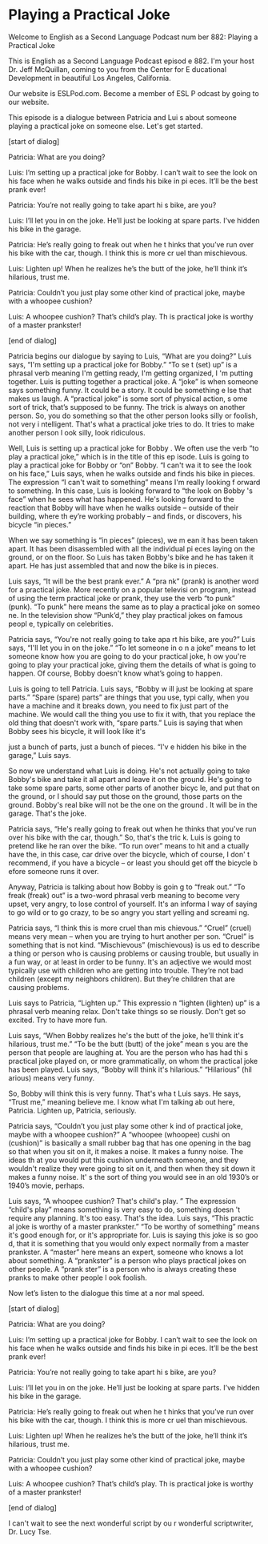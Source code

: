 # Playing a Practical Joke

Welcome to English as a Second Language Podcast num ber 882: Playing a Practical Joke

This is English as a Second Language Podcast episod e 882. I'm your host Dr. Jeff McQuillan, coming to you from the Center for E ducational Development in beautiful Los Angeles, California.

Our website is ESLPod.com. Become a member of ESL P odcast by going to our website.

This episode is a dialogue between Patricia and Lui s about someone playing a practical joke on someone else. Let's get started.

[start of dialog]

Patricia:  What are you doing?

Luis:  I’m setting up a practical joke for Bobby.  I can’t wait to see the look on his face when he walks outside and finds his bike in pi eces.  It’ll be the best prank ever!

Patricia:  You’re not really going to take apart hi s bike, are you?

Luis:  I’ll let you in on the joke.  He’ll just be looking at spare parts.  I’ve hidden his bike in the garage.

Patricia:  He’s really going to freak out when he t hinks that you’ve run over his bike with the car, though.  I think this is more cr uel than mischievous.

Luis:  Lighten up!  When he realizes he’s the butt of the joke, he’ll think it’s hilarious, trust me.

Patricia:  Couldn’t you just play some other kind of practical joke, maybe with a whoopee cushion?

Luis:  A whoopee cushion?  That’s child’s play.  Th is practical joke is worthy of a master prankster!

[end of dialog]

Patricia begins our dialogue by saying to Luis, “What are you doing?” Luis says, “I'm setting up a practical joke for Bobby.” “To se t (set) up” is a phrasal verb meaning I'm getting ready, I'm getting organized, I 'm putting together. Luis is putting together a practical joke. A “joke” is when  someone says something funny. It could be a story. It could be something e lse that makes us laugh. A “practical joke” is some sort of physical action, s ome sort of trick, that’s supposed to be funny. The trick is always on another person.  So, you do something so that the other person looks silly or foolish, not very i ntelligent. That's what a practical joke tries to do. It tries to make another person l ook silly, look ridiculous.

Well, Luis is setting up a practical joke for Bobby . We often use the verb “to play a practical joke,” which is in the title of this ep isode. Luis is going to play a practical joke for Bobby or “on” Bobby. “I can't wa it to see the look on his face,” Luis says, when he walks outside and finds his bike  in pieces. The expression “I can't wait to something” means I'm really looking f orward to something. In this case, Luis is looking forward to “the look on Bobby 's face” when he sees what has happened. He's looking forward to the reaction that Bobby will have when he walks outside – outside of their building, where th ey’re working probably – and finds, or discovers, his bicycle “in pieces.”

When we say something is “in pieces” (pieces), we m ean it has been taken apart. It has been disassembled with all the individual pi eces laying on the ground, or on the floor. So Luis has taken Bobby's bike and he  has taken it apart. He has just assembled that and now the bike is in pieces.

Luis says, “It will be the best prank ever.” A “pra nk” (prank) is another word for a practical joke. More recently on a popular televisi on program, instead of using the term practical joke or prank, they use the verb “to  punk” (punk). “To punk” here means the same as to play a practical joke on someo ne. In the television show “Punk’d,” they play practical jokes on famous peopl e, typically on celebrities.

Patricia says, “You're not really going to take apa rt his bike, are you?” Luis says, “I'll let you in on the joke.” “To let someone in o n a joke” means to let someone know how you are going to do your practical joke, h ow you're going to play your practical joke, giving them the details of what is going to happen. Of course, Bobby doesn't know what’s going to happen.

Luis is going to tell Patricia. Luis says, “Bobby w ill just be looking at spare parts.” “Spare (spare) parts” are things that you use, typi cally, when you have a machine and it breaks down, you need to fix just part of the machine. We would call the thing you use to fix it with, that you replace the old thing that doesn't work with, “spare parts.” Luis is saying that when Bobby sees his bicycle, it will look like it's

just a bunch of parts, just a bunch of pieces. “I'v e hidden his bike in the garage,” Luis says.

So now we understand what Luis is doing. He's not actually  going to take Bobby's bike and take it all apart and leave it on the ground. He's going to take some spare parts, some other parts of another bicyc le, and put that on the ground, or I should say put those on the ground, those  parts on the ground. Bobby's real bike will not be the one on the ground . It will be in the garage. That's the joke.

Patricia says, “He's really going to freak out when  he thinks that you've run over his bike with the car, though.” So, that's the tric k. Luis is going to pretend like he ran over the bike. “To run over” means to hit and a ctually have the, in this case, car drive over the bicycle, which of course, I don' t recommend, if you have a bicycle – or least you should get off the bicycle b efore someone runs it over.

Anyway, Patricia is talking about how Bobby is goin g to “freak out.” “To freak (freak) out” is a two-word phrasal verb meaning to become very upset, very angry, to lose control of yourself. It's an informa l way of saying to go wild or to go crazy, to be so angry you start yelling and screami ng.

Patricia says, “I think this is more cruel than mis chievous.” “Cruel” (cruel) means very mean – when you are trying to hurt another per son. “Cruel” is something that is not kind. “Mischievous” (mischievous) is us ed to describe a thing or person who is causing problems or causing trouble, but usually in a fun way, or at least in order to be funny. It's an adjective we  would most typically use with children who are getting into trouble. They’re not bad children (except my neighbors children). But they’re children that are causing problems.

Luis says to Patricia, “Lighten up.” This expressio n “lighten (lighten) up” is a phrasal verb meaning relax. Don't take things so se riously. Don't get so excited. Try to have more fun.

Luis says, “When Bobby realizes he's the butt of the joke, he'll think it's hilarious, trust me.” “To be the butt (butt) of the joke” mean s you are the person that people are laughing at. You are the person who has had thi s practical joke played on, or more grammatically, on whom the practical joke has been played. Luis says, “Bobby will think it's hilarious.” “Hilarious” (hil arious) means very funny.

So, Bobby will think this is very funny. That's wha t Luis says. He says, “Trust me,” meaning believe me. I know what I'm talking ab out here, Patricia. Lighten up, Patricia, seriously.

 Patricia says, “Couldn’t you just play some other k ind of practical joke, maybe with a whoopee cushion?” A “whoopee (whoopee) cushi on (cushion)” is basically a small rubber bag that has one opening in the bag so that when you sit on it, it makes a noise. It makes a funny noise. The ideas th at you would put this cushion underneath someone, and they wouldn't realize they were going to sit on it, and then when they sit down it makes a funny noise. It' s the sort of thing you would see in an old 1930’s or 1940’s movie, perhaps.

Luis says, “A whoopee cushion? That's child's play. ” The expression “child's play” means something is very easy to do, something doesn 't require any planning. It's too easy. That's the idea. Luis says, “This practic al joke is worthy of a master prankster.” “To be worthy of something” means it's good enough for, or it's appropriate for. Luis is saying this joke is so goo d, that it is something that you would only expect normally from a master prankster.  A “master” here means an expert, someone who knows a lot about something. A “prankster” is a person who plays practical jokes on other people. A “prank ster” is a person who is always creating these pranks to make other people l ook foolish.

Now let’s listen to the dialogue this time at a nor mal speed.

[start of dialog]

Patricia:  What are you doing?

Luis:  I’m setting up a practical joke for Bobby.  I can’t wait to see the look on his face when he walks outside and finds his bike in pi eces.  It’ll be the best prank ever!

Patricia:  You’re not really going to take apart hi s bike, are you?

Luis:  I’ll let you in on the joke.  He’ll just be looking at spare parts.  I’ve hidden his bike in the garage.

Patricia:  He’s really going to freak out when he t hinks that you’ve run over his bike with the car, though.  I think this is more cr uel than mischievous.

Luis:  Lighten up!  When he realizes he’s the butt of the joke, he’ll think it’s hilarious, trust me.

Patricia:  Couldn’t you just play some other kind of practical joke, maybe with a whoopee cushion?

 Luis:  A whoopee cushion?  That’s child’s play.  Th is practical joke is worthy of a master prankster!

[end of dialog]

I can't wait to see the next wonderful script by ou r wonderful scriptwriter, Dr. Lucy Tse.



